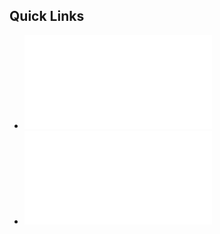 ## Quick Links

* ![Schema](anonymous-axolotl/deliverables/milestone-2/beer-schema.sql)
* ![UML Diagram](anonymous-axolotl/deliverables/milestone-2/uml-v2.pdf)
